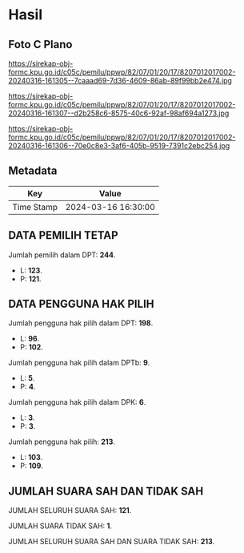 # Hasil

## Foto C Plano

https://sirekap-obj-formc.kpu.go.id/c05c/pemilu/ppwp/82/07/01/20/17/8207012017002-20240316-161305--7caaad69-7d36-4609-86ab-89f99bb2e474.jpg

https://sirekap-obj-formc.kpu.go.id/c05c/pemilu/ppwp/82/07/01/20/17/8207012017002-20240316-161307--d2b258c6-8575-40c6-92af-98af694a1273.jpg

https://sirekap-obj-formc.kpu.go.id/c05c/pemilu/ppwp/82/07/01/20/17/8207012017002-20240316-161306--70e0c8e3-3af6-405b-9519-7391c2ebc254.jpg


## Metadata

| Key        | Value               |
| ---------- | ------------------- |
| Time Stamp | 2024-03-16 16:30:00 |


## DATA PEMILIH TETAP

Jumlah pemilih dalam DPT: **244**.
 * L: **123**.
 * P: **121**.

## DATA PENGGUNA HAK PILIH

Jumlah pengguna hak pilih dalam DPT: **198**.
 * L: **96**.
 * P: **102**.

Jumlah pengguna hak pilih dalam DPTb: **9**.
 * L: **5**.
 * P: **4**.

Jumlah pengguna hak pilih dalam DPK: **6**.
 * L: **3**.
 * P: **3**.

Jumlah pengguna hak pilih: **213**.
 * L: **103**.
 * P: **109**.

## JUMLAH SUARA SAH DAN TIDAK SAH

JUMLAH SELURUH SUARA SAH: **121**.

JUMLAH SUARA TIDAK SAH: **1**.

JUMLAH SELURUH SUARA SAH DAN SUARA TIDAK SAH: **213**.


